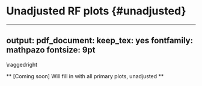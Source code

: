 # Unadjusted RF plots {#unadjusted}

---
output:
  pdf_document:
    keep_tex: yes
fontfamily: mathpazo
fontsize: 9pt
---

\raggedright


** [Coming soon] Will fill in with all primary plots, unadjusted  **
